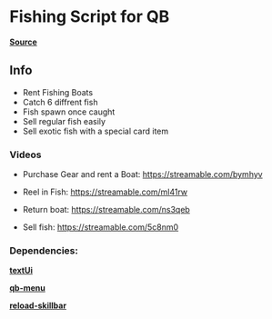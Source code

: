 # Fishing Script for QB

**[Source](https://github.com/Kuzkay/esx_AdvancedFishing)**

## Info
- Rent Fishing Boats 
- Catch 6 diffrent fish
- Fish spawn once caught
- Sell regular fish easily
- Sell exotic fish with a special card item

### Videos
- Purchase Gear and rent a Boat:
https://streamable.com/bymhyv

- Reel in Fish:
https://streamable.com/ml41rw

- Return boat:
https://streamable.com/ns3qeb

- Sell fish:
https://streamable.com/5c8nm0

### Dependencies:
**[textUi](https://github.com/dojwun/textUi)**

**[qb-menu](https://github.com/qbcore-framework/qb-menu)**

**[reload-skillbar](https://github.com/Utinax/reload-skillbar)**


